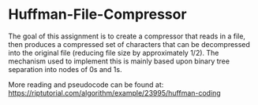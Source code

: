 # Huffman-File-Compressor

The goal of this assignment is to create a compressor that reads in a file, then produces
a compressed set of characters that can be decompressed into the original file (reducing file size by approximately 1/2).
The mechanism used to implement this is mainly based upon binary tree separation into nodes of 0s and 1s.

More reading and pseudocode can be found at: https://riptutorial.com/algorithm/example/23995/huffman-coding
